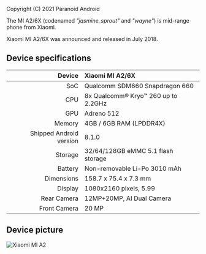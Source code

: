 Copyright (C) 2021 Paranoid Android

The MI A2/6X (codenamed _"jasmine_sprout"_ and _"wayne"_) is mid-range phone from Xiaomi.

Xiaomi MI A2/6X was announced and released in July 2018.

## Device specifications

| Device       | Xiaomi MI A2/6X         |
| -----------: | :---------------------------------------------- |
| SoC          | Qualcomm SDM660 Snapdragon 660                  |
| CPU          | 8x Qualcomm® Kryo™ 260 up to 2.2GHz             |
| GPU          | Adreno 512                                      |
| Memory       | 4GB / 6GB RAM (LPDDR4X)                         |
| Shipped Android version | 8.1.0                           	   |
| Storage      | 32/64/128GB eMMC 5.1 flash storage              |
| Battery      | Non-removable Li-Po 3010 mAh               	   |
| Dimensions   | 158.7 x 75.4 x 7.3 mm	                         |
| Display      | 1080x2160 pixels, 5.99    						           |
Rear Camera    | 12MP+20MP, AI Dual Camera
Front Camera   | 20 MP

## Device picture

![Xiaomi MI A2](https://img.staticbg.com/thumb/large/oaupload/banggood/images/90/CB/781c0a93-de94-4010-86c8-5b9f846f4aa4.jpg "Xiaomi MI 6X")
